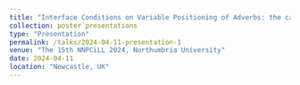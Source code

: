 ```yaml
---
title: "Interface Conditions on Variable Positioning of Adverbs: the case of reduplicated adverb fronting in Mandarin."
collection: poster presentations
type: "Presentation"
permalink: /talks/2024-04-11-presentation-1
venue: "The 15th NNPCiLL 2024, Northumbria University"
date: 2024-04-11
location: "Newcastle, UK"
---
```



